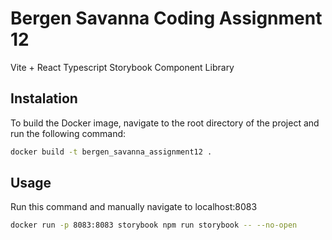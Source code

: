 # Bergen Savanna Coding Assignment 12

Vite + React Typescript Storybook Component Library

## Instalation

To build the Docker image, navigate to the root directory of the project and run the following command:

```bash
docker build -t bergen_savanna_assignment12 .
```

## Usage

Run this command and manually navigate to localhost:8083

```bash
docker run -p 8083:8083 storybook npm run storybook -- --no-open
```
